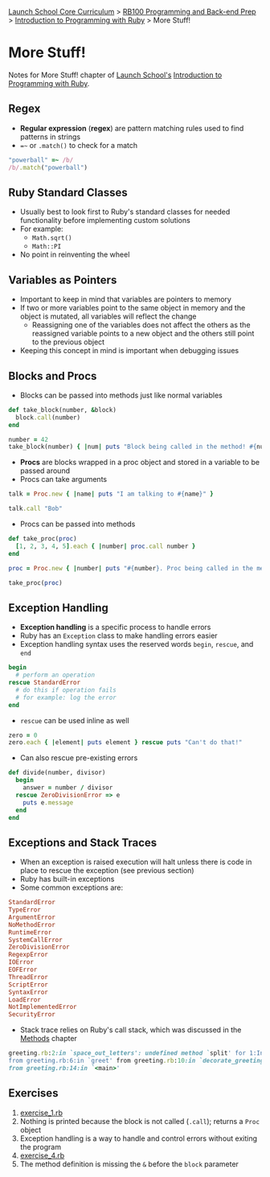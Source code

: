 [Launch School Core Curriculum][readme] >
[RB100 Programming and Back-end Prep][rb100-notes] >
[Introduction to Programming with Ruby][ruby-intro-notes] >
More Stuff!

# More Stuff!

Notes for More Stuff! chapter of [Launch School's][launch-school] [Introduction to Programming with Ruby][ruby-intro-book].

## Regex

- **Regular expression** (**regex**) are pattern matching rules used to find patterns in strings
- `=~` or `.match()` to check for a match

```ruby
"powerball" =~ /b/
/b/.match("powerball")
```

## Ruby Standard Classes

- Usually best to look first to Ruby's standard classes for needed functionality before implementing custom solutions
- For example:
  - `Math.sqrt()`
  - `Math::PI`
- No point in reinventing the wheel

## Variables as Pointers

- Important to keep in mind that variables are pointers to memory
- If two or more variables point to the same object in memory and the object is mutated, all variables will reflect the change
  - Reassigning one of the variables does not affect the others as the reassigned variable points to a new object and the others still point to the previous object
- Keeping this concept in mind is important when debugging issues

## Blocks and Procs

- Blocks can be passed into methods just like normal variables

```ruby
def take_block(number, &block)
  block.call(number)
end

number = 42
take_block(number) { |num| puts "Block being called in the method! #{num}" }
```

- **Procs** are blocks wrapped in a proc object and stored in a variable to be passed around
- Procs can take arguments

```ruby
talk = Proc.new { |name| puts "I am talking to #{name}" }

talk.call "Bob"
```

- Procs can be passed into methods

```ruby
def take_proc(proc)
  [1, 2, 3, 4, 5].each { |number| proc.call number }
end

proc = Proc.new { |number| puts "#{number}. Proc being called in the method!" }

take_proc(proc)
```

## Exception Handling

- **Exception handling** is a specific process to handle errors
- Ruby has an `Exception` class to make handling errors easier
- Exception handling syntax uses the reserved words `begin`, `rescue`, and `end`

```ruby
begin
  # perform an operation
rescue StandardError
  # do this if operation fails
  # for example: log the error
end
```

- `rescue` can be used inline as well

<!-- prettier-ignore -->
```ruby
zero = 0
zero.each { |element| puts element } rescue puts "Can't do that!"
```

- Can also rescue pre-existing errors

```ruby
def divide(number, divisor)
  begin
    answer = number / divisor
  rescue ZeroDivisionError => e
    puts e.message
  end
end
```

## Exceptions and Stack Traces

- When an exception is raised execution will halt unless there is code in place to rescue the exception (see previous section)
- Ruby has built-in exceptions
- Some common exceptions are:

```ruby
StandardError
TypeError
ArgumentError
NoMethodError
RuntimeError
SystemCallError
ZeroDivisionError
RegexpError
IOError
EOFError
ThreadError
ScriptError
SyntaxError
LoadError
NotImplementedError
SecurityError
```

- Stack trace relies on Ruby's call stack, which was discussed in the [Methods][methods] chapter

```ruby
greeting.rb:2:in `space_out_letters': undefined method `split' for 1:Integer (NoMethodError)
from greeting.rb:6:in `greet' from greeting.rb:10:in `decorate_greeting'
from greeting.rb:14:in `<main>'
```

## Exercises

1. [exercise_1.rb](exercise_1.rb)
2. Nothing is printed because the block is not called (`.call`); returns a `Proc` object
3. Exception handling is a way to handle and control errors without exiting the program
4. [exercise_4.rb](exercise_4.rb)
5. The method definition is missing the `&` before the `block` parameter

[methods]: /rb100/introduction_to_programming_with_ruby/methods/methods-notes.md
[rb100-notes]: /rb100/rb100-notes.md
[readme]: /README.md
[ruby-intro-notes]: /rb100/introduction_to_programming_with_ruby/introduction-to-programming-with-ruby-notes.md
[launch-school]: https://launchschool.com
[ruby-intro-book]: https://launchschool.com/books/ruby

